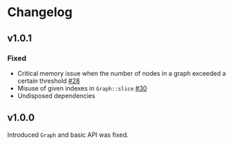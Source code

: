# Changelog

## v1.0.1
### Fixed
- Critical memory issue when the number of nodes in a graph exceeded a certain threshold [#28](https://github.com/raskr/rust-autograd/issues/28)
- Misuse of given indexes in `Graph::slice` [#30](https://github.com/raskr/rust-autograd/pull/30)
- Undisposed dependencies

## v1.0.0
Introduced `Graph` and basic API was fixed.

